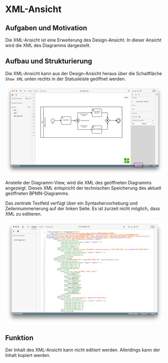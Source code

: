 # XML-Ansicht

## Aufgaben und Motivation

Die XML-Ansicht ist eine Erweiterung des Design-Ansicht. In dieser Ansicht wird
die XML des Diagramms dargestellt.

## Aufbau und Strukturierung

Die XML-Ansicht kann aus der Design-Ansicht heraus über die Schaltfläche
`Show XML` unten rechts in der Statusleiste geöffnet werden.

![Der XML View](open-xml-view.png)

Anstelle der Diagramm-View, wird die XML des geöffneten Diagramms angezeigt.
Dieses XML entspricht der technischen Speicherung des aktuell geöffneten
BPMN-Diagramms.

Das zentrale Textfeld verfügt über ein Syntaxhervorhebung und Zeilennummerierung
auf der linken Seite. Es ist zurzeit nicht möglich, dass XML zu editieren.

![Der XML View](xml-view.png)

## Funktion

Der Inhalt des XML-Ansicht kann nicht editiert werden. Allerdings kann der
Inhalt kopiert werden.

